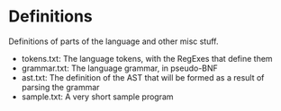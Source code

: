 # Definitions
Definitions of parts of the language and other misc stuff.
* tokens.txt: The language tokens, with the RegExes that define them
* grammar.txt: The language grammar, in pseudo-BNF
* ast.txt: The definition of the AST that will be formed as a result of parsing the grammar
* sample.txt: A very short sample program